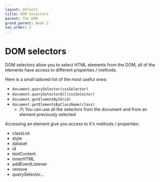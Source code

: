 ```yaml
---
layout: default
title: DOM Selectors
parent: The DOM
grand_parent: Week 2
nav_order: 2
---
```


# DOM selectors

DOM selectors allow you to select HTML elements from the DOM, all of the elements have access to different properties / methods.

Here is a small tailored list of the most useful ones:

- `document.querySelector(cssSelector)`
- `document.querySelectorAll(cssSelector)`
- `document.getElementById(id)`
- `document.getElementsByClassName(class)`
  - /!\ You can use all the selectors from the document and from an element previously selected

Accessing an element give you access to it's methods / properties:

- classList
- style
- dataset
- id
- textContent
- innerHTML
- addEventListener
- remove
- querySelector...
